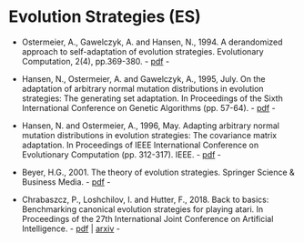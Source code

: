 # Evolution Strategies (ES)

* Ostermeier, A., Gawelczyk, A. and Hansen, N., 1994. A derandomized approach to self-adaptation of evolution strategies. Evolutionary Computation, 2(4), pp.369-380. - [pdf](https://www.mitpressjournals.org/doi/abs/10.1162/evco.1994.2.4.369) -

* Hansen, N., Ostermeier, A. and Gawelczyk, A., 1995, July. On the adaptation of arbitrary normal mutation distributions in evolution strategies: The generating set adaptation. In Proceedings of the Sixth International Conference on Genetic Algorithms (pp. 57-64). - [pdf](http://www.cmap.polytechnique.fr/~nikolaus.hansen/GSAES.pdf) -

* Hansen, N. and Ostermeier, A., 1996, May. Adapting arbitrary normal mutation distributions in evolution strategies: The covariance matrix adaptation. In Proceedings of IEEE International Conference on Evolutionary Computation (pp. 312-317). IEEE. - [pdf](https://ieeexplore.ieee.org/abstract/document/542381) -

* Beyer, H.G., 2001. The theory of evolution strategies. Springer Science & Business Media. - [pdf](https://www.springer.com/gp/book/9783540672975) -

* Chrabaszcz, P., Loshchilov, I. and Hutter, F., 2018. Back to basics: Benchmarking canonical evolution strategies for playing atari. In Proceedings of the 27th International Joint Conference on Artificial Intelligence. - [pdf](https://www.ijcai.org/proceedings/2018/0197.pdf) | [arxiv](https://arxiv.org/pdf/1802.08842.pdf) -
